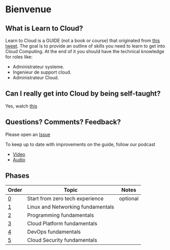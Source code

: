 # Bienvenue 

## What is Learn to Cloud?

Learn to Cloud is a GUIDE (not a book or course) that originated from [this tweet](https://twitter.com/madebygps/status/1406258053427740672?lang=en). The goal is to provide an outline of skills you need to learn to get into Cloud Computing. At the end of it you should have the technical knowledge for roles like:

- Administrateur systeme.
- Ingenieur de support cloud.
- Administrateur Cloud.

## Can I really get into Cloud by being self-taught?

Yes, watch [this](https://youtu.be/kluKaLXJ2lg)
 
## Questions? Comments? Feedback?

Please open an [Issue](https://github.com/learntocloud/learn-to-cloud/issues)

To keep up to date with improvements on the guide, follow our podcast
- [Video](https://www.youtube.com/channel/UCbEDpkjQYiDn9XfssWGuyHQ)
- [Audio](https://podcast.learntocloud.guide/)

## Phases

| Order | Topic                           | Notes |
|-------|---------------------------------|-------------------|
| [0](phase0/README.md)  | Start from zero tech experience  | optional 
| [1](phase1/README.md)  | Linux and Networking fundamentals|
| [2](phase2/README.md)  | Programming fundamentals |          |
| [3](phase3/README.md)  | Cloud Platform fundamentals|           |
| [4](phase4/README.md)  | DevOps fundamentals         |          |
| [5](phase5/README.md)  | Cloud Security fundamentals|         | 
